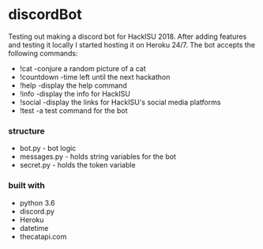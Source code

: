 # discordBot
Testing out making a discord bot for HackISU 2018. After adding features and testing it locally I started hosting it on Heroku 24/7. The bot accepts the following commands:
* !cat        -conjure a random picture of a cat 
* !countdown  -time left until the next hackathon 
* !help       -display the help command 
* !info       -display the info for HackISU 
* !social     -display the links for HackISU's social media platforms 
* !test       -a test command for the bot

### structure
* bot.py       - bot logic
* messages.py  - holds string variables for the bot
* secret.py    - holds the token variable

### built with
* python 3.6
* discord.py
* Heroku
* datetime
* thecatapi.com
